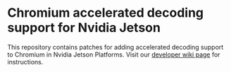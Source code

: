 # Chromium accelerated decoding support for Nvidia Jetson

This repository contains patches for adding accelerated decoding support to Chromium in Nvidia Jetson Platforms.
Visit our [developer wiki page](https://developer.ridgerun.com/wiki/index.php?title=Chromium_accelerated_decoding_for_Jetson) for instructions.
